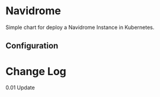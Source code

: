 # Navidrome

Simple chart for deploy a Navidrome Instance in Kubernetes.

## Configuration


# Change Log

0.01 Update
